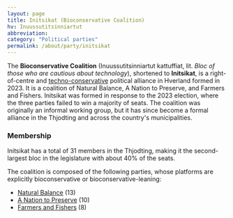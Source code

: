 ```yaml
---
layout: page
title: Initsikat (Bioconservative Coalition)
hv: Inuussutitsinniartut
abbreviation: 
category: "Political parties"
permalink: /about/party/initsikat
---
```


The **Bioconservative Coalition** (Inuussutitsinniartut kattuffiat, lit. *Bloc of those who are cautious about technology*), shortened to **Initsikat**, is a right-of-centre and [techno-conservative](/HUN/about/ideology/techno-conservatism) political alliance in Hverland formed in 2023. It is a coalition of Natural Balance, A Nation to Preserve, and Farmers and Fishers. Initsikat was formed in response to the 2023 election, where the three parties failed to win a majority of seats. The coalition was originally an informal working group, but it has since become a formal alliance in the Thjodting and across the country's municipalities.
	
### Membership
Initsikat has a total of 31 members in the Thjodting, making it the second-largest bloc in the legislature with about 40% of the seats.

The coalition is composed of the following parties, whose platforms are explicitly bioconservative or bioconservative-leaning:

* <span class="party-stripe party-pn"></span> [Natural Balance](/HUN/about/party/pn) (13)
* <span class="party-stripe party-pi"></span> [A Nation to Preserve](/HUN/about/party/pi) (10)
* <span class="party-stripe party-na"></span> [Farmers and Fishers](/HUN/about/party/na) (8)
